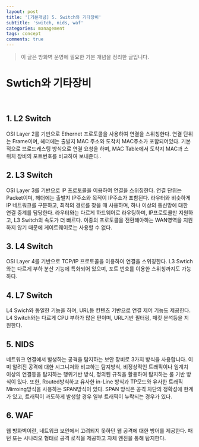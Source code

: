 ```yaml
---
layout: post
title: '[기본개념] 5. Switch와 기타장비'
subtitle: 'switch, nids, waf'
categories: management
tags: concept
comments: true
---
```


> 이 글은 방화벽 운영에 필요한 기본 개념을 정리한 글입니다.

# Swtich와 기타장비

<br>

## 1. L2 Switch

OSI Layer 2를 기반으로 Ethernet 프로토콜을 사용하여 연결을 스위칭한다. 연결 단위는 Frame이며, 헤더에는 출발지 MAC 주소와 도착치 MAC주소가 포함되어있다. 기본적으로 브로드캐스팅 방식으로 연결 요청을 하며, MAC Table에서 도착지 MAC과 스위치 장비의 포트번호를 비교하여 보내준다..

## 2. L3 Switch

OSI Layer 3를 기반으로 IP 프로토콜을 이용하여 연결을 스위칭한다. 연결 단위는 Packet이며, 헤더에는 출발지 IP주소와 목적이 IP주소가 포함된다. 라우터와 비슷하게 IP 네트워크를 구분하고, 최적의 경로를 찾을 때 사용하며, 하나 이상의 통신망에 대한 연결 중계를 담당한다. 라우터와는 다르게 하드웨어로 라우팅하며, IP프로토콜만 지원하고, L3 Switch의 속도가 더 빠르다. 이종의 프로토콜을 전환해야하는 WAN영역을 지원하지 않기 때문에 게이트웨이로는 사용할 수 없다.

## 3. L4 Switch

OSI Layer 4를 기반으로 TCP/IP 프로토콜을 이용하여 연결을 스위칭한다. L3 Swtich와는 다르게 부하 분산 기능에 특화되어 있으며, 포트 번호를 이용한 스위칭까지도 가능하다.

## 4. L7 Switch

L4 Swich와 동일한 기능을 하며, URL등 컨텐츠 기반으로 연결 제어 기능도 제공한다. L4 Switch와는 다르게 CPU 부하가 많은 편이며, URL기반 필터링, 패킷 분석등을 지원한다.

## 5. NIDS

네트워크 연결에서 발생하는 공격을 탐지하는 보안 장비로 3가지 방식을 사용합니다. 이미 알려진 공격에 대한 시그니쳐와 비교하는 탐지방식, 비정상적인 트래픽이나 임계치 이상의 연결등을 탐지하는 행위기반 방식, 정의된 규칙을 활용하여 탐지하는 룰 기반 방식이 있다. 또한, Routed방식하고 유사한 in-Line 방식과 TP모드와 유사한 트래픽 Mirroing방식을 사용하는 SPAN방식이 있다. SPAN 방식은 공격 차단의 정확성에 한계가 있고, 트래픽이 과도하게 발생할 경우 일부 트래픽이 누락되는 경우가 있다.

## 6. WAF

웹 방화벽이란, 네트워크 보안에서 고려되지 못하던 웹 공격에 대한 방어를 제공한다. 패턴 또는 시나리오 형태로 공격 로직을 제공하고 자체 엔진을 통해 탐지한다.
